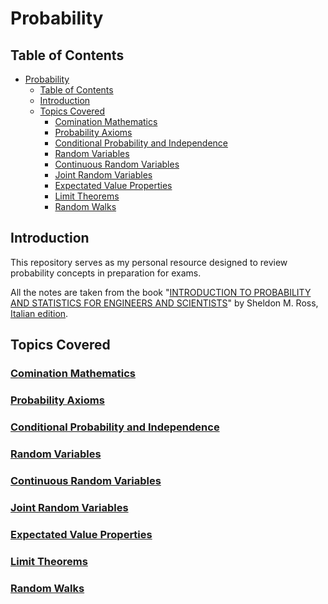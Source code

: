 # Probability

## Table of Contents
- [Probability](#probability)
  - [Table of Contents](#table-of-contents)
  - [Introduction](#introduction)
  - [Topics Covered](#topics-covered)
    - [Comination Mathematics](#comination-mathematics)
    - [Probability Axioms](#probability-axioms)
    - [Conditional Probability and Independence](#conditional-probability-and-independence)
    - [Random Variables](#random-variables)
    - [Continuous Random Variables](#continuous-random-variables)
    - [Joint Random Variables](#joint-random-variables)
    - [Expectated Value Properties](#expectated-value-properties)
    - [Limit Theorems](#limit-theorems)
    - [Random Walks](#random-walks)

## Introduction

This repository serves as my personal resource designed to review probability concepts in preparation for exams.

All the notes are taken from the book "[INTRODUCTION TO PROBABILITY AND STATISTICS FOR ENGINEERS AND SCIENTISTS](https://a.co/d/62Sizif)" by Sheldon M. Ross, [Italian edition](https://amzn.eu/d/gDetjy1).

## Topics Covered

### [Comination Mathematics](1-combination-math.md)

### [Probability Axioms](2-probability-axioms.md)

### [Conditional Probability and Independence](3-conditional-probability-and-independence.md)

### [Random Variables](4-random-variables.md)

### [Continuous Random Variables](5-continuous-random-variables.md)

### [Joint Random Variables](6-joint-random-variables.md)

### [Expectated Value Properties](7-expected-value-properties.md)

### [Limit Theorems](8-limit-theorems.md)

### [Random Walks](9-random-walks.md)
